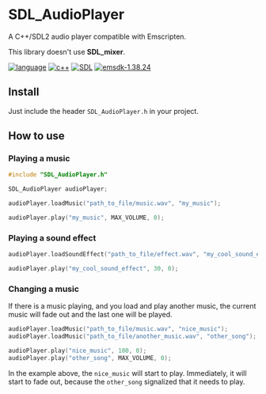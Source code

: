 # SDL_AudioPlayer
A C++/SDL2 audio player compatible with Emscripten.

This library doesn't use **SDL_mixer**.

[![language](https://img.shields.io/badge/language-c++-blue.svg)](https://isocpp.org)
[![c++](https://img.shields.io/badge/std-c++11-blue.svg)](https://isocpp.org/wiki/faq/cpp11)
[![SDL](https://img.shields.io/badge/SDL-2.0.9-green.svg)](https://www.libsdl.org/download-2.0.php)
[![emsdk-1.38.24](https://img.shields.io/badge/emsdk-1.38.24-red.svg)](http://kripken.github.io/emscripten-site/docs/getting_started/downloads.html)

## Install
Just include the header `SDL_AudioPlayer.h` in your project.

## How to use

### Playing a music

```c
#include "SDL_AudioPlayer.h"

SDL_AudioPlayer audioPlayer;

audioPlayer.loadMusic("path_to_file/music.wav", "my_music");

audioPlayer.play("my_music", MAX_VOLUME, 0);
```

### Playing a sound effect
```c
audioPlayer.loadSoundEffect("path_to_file/effect.wav", "my_cool_sound_effect");

audioPlayer.play("my_cool_sound_effect", 30, 0);
```

### Changing a music
If there is a music playing, and you load and play another music, the current music will fade out and the last one will be played.

```c
audioPlayer.loadMusic("path_to_file/music.wav", "nice_music");
audioPlayer.loadMusic("path_to_file/another_music.wav", "other_song");

audioPlayer.play("nice_music", 100, 0);
audioPlayer.play("other_song", MAX_VOLUME, 0);
```

In the example above, the `nice_music` will start to play. Immediately, it will start to fade out, because the `other_song` signalized that it needs to play.
